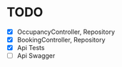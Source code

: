 # TODO

- [x] OccupancyController, Repository
- [x] BookingController, Repository
- [x] Api Tests
- [ ] Api Swagger 